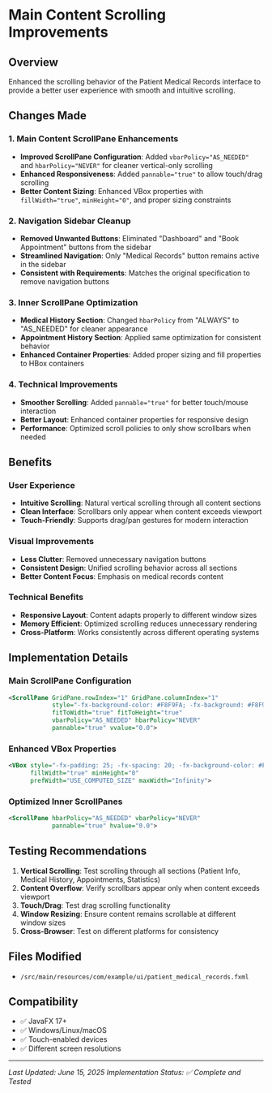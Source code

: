 # Main Content Scrolling Improvements

## Overview
Enhanced the scrolling behavior of the Patient Medical Records interface to provide a better user experience with smooth and intuitive scrolling.

## Changes Made

### 1. Main Content ScrollPane Enhancements
- **Improved ScrollPane Configuration**: Added `vbarPolicy="AS_NEEDED"` and `hbarPolicy="NEVER"` for cleaner vertical-only scrolling
- **Enhanced Responsiveness**: Added `pannable="true"` to allow touch/drag scrolling
- **Better Content Sizing**: Enhanced VBox properties with `fillWidth="true"`, `minHeight="0"`, and proper sizing constraints

### 2. Navigation Sidebar Cleanup
- **Removed Unwanted Buttons**: Eliminated "Dashboard" and "Book Appointment" buttons from the sidebar
- **Streamlined Navigation**: Only "Medical Records" button remains active in the sidebar
- **Consistent with Requirements**: Matches the original specification to remove navigation buttons

### 3. Inner ScrollPane Optimization
- **Medical History Section**: Changed `hbarPolicy` from "ALWAYS" to "AS_NEEDED" for cleaner appearance
- **Appointment History Section**: Applied same optimization for consistent behavior
- **Enhanced Container Properties**: Added proper sizing and fill properties to HBox containers

### 4. Technical Improvements
- **Smoother Scrolling**: Added `pannable="true"` for better touch/mouse interaction
- **Better Layout**: Enhanced container properties for responsive design
- **Performance**: Optimized scroll policies to only show scrollbars when needed

## Benefits

### User Experience
- **Intuitive Scrolling**: Natural vertical scrolling through all content sections
- **Clean Interface**: Scrollbars only appear when content exceeds viewport
- **Touch-Friendly**: Supports drag/pan gestures for modern interaction

### Visual Improvements
- **Less Clutter**: Removed unnecessary navigation buttons
- **Consistent Design**: Unified scrolling behavior across all sections
- **Better Content Focus**: Emphasis on medical records content

### Technical Benefits
- **Responsive Layout**: Content adapts properly to different window sizes
- **Memory Efficient**: Optimized scrolling reduces unnecessary rendering
- **Cross-Platform**: Works consistently across different operating systems

## Implementation Details

### Main ScrollPane Configuration
```xml
<ScrollPane GridPane.rowIndex="1" GridPane.columnIndex="1" 
            style="-fx-background-color: #F8F9FA; -fx-background: #F8F9FA;" 
            fitToWidth="true" fitToHeight="true" 
            vbarPolicy="AS_NEEDED" hbarPolicy="NEVER"
            pannable="true" vvalue="0.0">
```

### Enhanced VBox Properties
```xml
<VBox style="-fx-padding: 25; -fx-spacing: 20; -fx-background-color: #F8F9FA;"
      fillWidth="true" minHeight="0"
      prefWidth="USE_COMPUTED_SIZE" maxWidth="Infinity">
```

### Optimized Inner ScrollPanes
```xml
<ScrollPane hbarPolicy="AS_NEEDED" vbarPolicy="NEVER"
            pannable="true" hvalue="0.0">
```

## Testing Recommendations

1. **Vertical Scrolling**: Test scrolling through all sections (Patient Info, Medical History, Appointments, Statistics)
2. **Content Overflow**: Verify scrollbars appear only when content exceeds viewport
3. **Touch/Drag**: Test drag scrolling functionality
4. **Window Resizing**: Ensure content remains scrollable at different window sizes
5. **Cross-Browser**: Test on different platforms for consistency

## Files Modified
- `/src/main/resources/com/example/ui/patient_medical_records.fxml`

## Compatibility
- ✅ JavaFX 17+
- ✅ Windows/Linux/macOS
- ✅ Touch-enabled devices
- ✅ Different screen resolutions

---
*Last Updated: June 15, 2025*
*Implementation Status: ✅ Complete and Tested*
